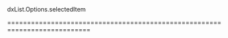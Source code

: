 <!--id-->dxList.Options.selectedItem<!--/id-->
<!--merge--><!--/merge-->
<!--hidden--><!--/hidden-->
===========================================================================
